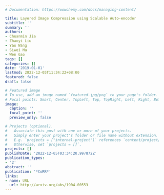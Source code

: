 ```yaml
---
# Documentation: https://wowchemy.com/docs/managing-content/

title: Layered Image Compression using Scalable Auto-encoder
subtitle: ''
summary: ''
authors:
- Chuanmin Jia
- Zhaoyi Liu
- Yao Wang
- Siwei Ma
- Wen Gao
tags: []
categories: []
date: '2019-01-01'
lastmod: 2022-12-05T11:34:22+08:00
featured: false
draft: false

# Featured image
# To use, add an image named `featured.jpg/png` to your page's folder.
# Focal points: Smart, Center, TopLeft, Top, TopRight, Left, Right, BottomLeft, Bottom, BottomRight.
image:
  caption: ''
  focal_point: ''
  preview_only: false

# Projects (optional).
#   Associate this post with one or more of your projects.
#   Simply enter your project's folder or file name without extension.
#   E.g. `projects = ["internal-project"]` references `content/project/deep-learning/index.md`.
#   Otherwise, set `projects = []`.
projects: []
publishDate: '2022-12-05T03:34:20.997872Z'
publication_types:
- '2'
abstract: ''
publication: '*CoRR*'
links:
- name: URL
  url: http://arxiv.org/abs/1904.00553
---
```

